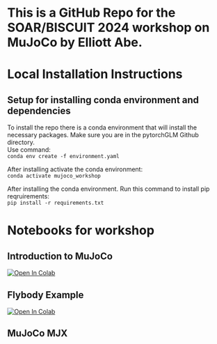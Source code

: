 # This is a GitHub Repo for the SOAR/BISCUIT 2024 workshop on MuJoCo by Elliott Abe. 

# Local Installation Instructions

## Setup for installing conda environment and dependencies
To install the repo there is a conda environment that will install the necessary packages. Make sure you are in the pytorchGLM Github directory.  
Use command:  
`conda env create -f environment.yaml`

After installing activate the conda environment:  
`conda activate mujoco_workshop`

After installing the conda environment. Run this command to install pip reqruirements:  
`pip install -r requirements.txt`


# Notebooks for workshop
## Introduction to MuJoCo

<a target="_blank" href="https://colab.research.google.com/github/elliottabe/mujoco_workshop2024/blob/main/Introduction01.ipynb">
  <img src="https://colab.research.google.com/assets/colab-badge.svg" alt="Open In Colab"/></a>

## Flybody Example

<a target="_blank" href="https://colab.research.google.com/github/elliottabe/mujoco_workshop2024/blob/main/Flybody_example.ipynb">
  <img src="https://colab.research.google.com/assets/colab-badge.svg" alt="Open In Colab"/></a>
</a>

## MuJoCo MJX 
